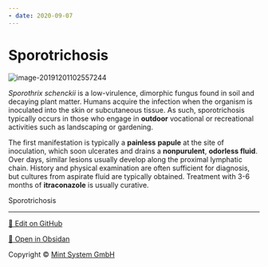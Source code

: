 ```yaml
---
- date: 2020-09-07
---
```


# Sporotrichosis

<!-- sporotrichosis cause, symptoms, diagnosis, treatment -->

![image-20191201102557244](https://photos.thisispiggy.com/file/wikiFiles/image-20191201102557244.png)

_Sporothrix schenckii_ is a low-virulence,  dimorphic fungus found in soil and decaying plant matter. Humans  acquire the infection when the organism is inoculated into the skin or  subcutaneous tissue. As such, sporotrichosis typically occurs in those  who engage in **outdoor** vocational or recreational activities such as landscaping or gardening.

The first manifestation is typically a **painless** **papule** at the site of inoculation, which soon ulcerates and drains a **nonpurulent**, **odorless fluid**.  Over days, similar lesions usually develop along the proximal lymphatic chain. History and physical examination are often sufficient for  diagnosis, but cultures from aspirate fluid are typically obtained.  Treatment with 3-6 months of **itraconazole** is usually curative.

<!-- A 28-year-old man comes to the office due to a skin rash on his right cheek. He was exploring caves in central Pennsylvania 2 weeks ago when he sustained a scrape to his cheek from a fallen tree  branch. The abrasion improved over a few days, but a red bump appeared  at the injury site soon after. The bump gradually enlarged and began to drain a clear fluid with no odor.  Two similar bumps then developed near the previous lesion. The patient has had no fever, malaise, cough, or shortness of breath. He does not  use tobacco, alcohol, or illicit drugs. Vital signs are within normal  limits. A 1.5-cm (0.6-in), erythematous nodule with central ulceration  is present at the right jaw line. There is a minimal amount of serous  drainage from the lesion. Two smaller erythematous nodules are present  in the right anterior cervical area. The cervical lymph nodes are  enlarged. The remainder of the physical examination is normal. Which  of the following is the most likely diagnosis? -->

Sporotrichosis


<hr>

[📝 Edit on GitHub](https://github.com/Mint-System/Knowledge/blob/master/Sporotrichosis.md)

[📂 Open in Obsidan](obsidian://open?vault=Knowledge%20Mint%20System&file=Sporotrichosis.md ':target=_self')

<footer>Copyright © <a href="https://www.mint-system.ch/">Mint System GmbH</a></footer>